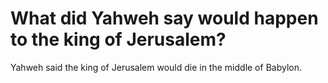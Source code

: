 # What did Yahweh say would happen to the king of Jerusalem?

Yahweh said the king of Jerusalem would die in the middle of Babylon.
